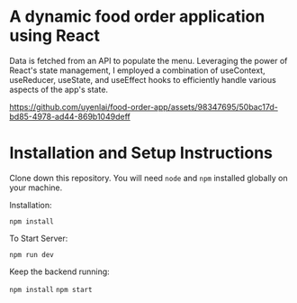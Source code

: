 # A dynamic food order application using React

Data is fetched from an API to populate the menu. 
Leveraging the power of React's state management, I employed a combination of useContext, useReducer, useState, and useEffect hooks to efficiently handle various aspects of the app's state.



https://github.com/uyenlai/food-order-app/assets/98347695/50bac17d-bd85-4978-ad44-869b1049deff

# Installation and Setup Instructions

Clone down this repository. You will need `node` and `npm` installed globally on your machine.

Installation:

`npm install`

To Start Server:

`npm run dev`

Keep the backend running:

`npm install`
`npm start`
